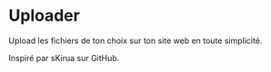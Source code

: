 # Uploader
Upload les fichiers de ton choix sur ton site web en toute simplicité.

Inspiré par sKirua sur GitHub.
